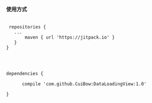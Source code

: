 
#### 使用方式

 ``` allprojects {

  repositories {
  	...
	  	maven { url 'https://jitpack.io' }
    }
}




 dependencies { 

	   compile 'com.github.CuiBow:DataLoadingView:1.0'
     
}
